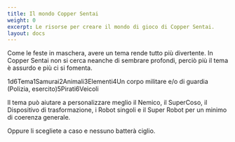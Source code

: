 ```yaml
---
title: Il mondo Copper Sentai
weight: 0
excerpt: Le risorse per creare il mondo di gioco di Copper Sentai.
layout: docs
---
```

Come le feste in maschera, avere un tema rende tutto più divertente. In Copper Sentai non si cerca neanche di sembrare profondi, perciò più il tema è assurdo e più ci si fomenta.

1d6Tema1Samurai2Animali3Elementi4Un corpo militare e/o di guardia (Polizia, esercito)5Pirati6Veicoli

Il tema può aiutare a personalizzare meglio il Nemico, il SuperCoso, il Dispositivo di trasformazione, i Robot singoli e il Super Robot per un minimo di coerenza generale. 

Oppure li scegliete a caso e nessuno batterà ciglio.

